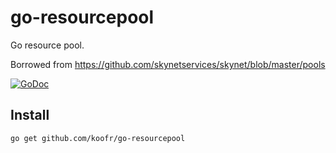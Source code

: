 go-resourcepool
===============

Go resource pool.

Borrowed from https://github.com/skynetservices/skynet/blob/master/pools

[![GoDoc](https://godoc.org/github.com/koofr/go-resourcepool?status.png)](https://godoc.org/github.com/koofr/go-resourcepool)

## Install

    go get github.com/koofr/go-resourcepool
